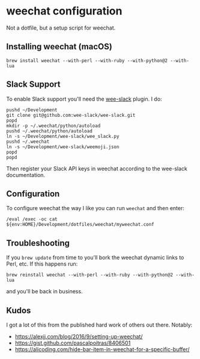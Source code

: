 # weechat configuration

Not a dotfile, but a setup script for weechat.

## Installing weechat (macOS)

    brew install weechat --with-perl --with-ruby --with-python@2 --with-lua

## Slack Support

To enable Slack support you'll need the [wee-slack](https://github.com/wee-slack/wee-slack) plugin. I do:


    pushd ~/Development
    git clone git@github.com:wee-slack/wee-slack.git
    popd
    mkdir -p ~/.weechat/python/autoload
    pushd ~/.weechat/python/autoload
    ln -s ~/Development/wee-slack/wee_slack.py
    pushd ~/.weechat
    ln -s ~/Development/wee-slack/weemoji.json
    popd
    popd

Then register your Slack API keys in weechat according to the wee-slack documentation.

## Configuration

To configure weechat the way I like you can run `weechat` and then enter:

    /eval /exec -oc cat ${env:HOME}/Development/dotfiles/weechat/myweechat.conf

## Troubleshooting

If you `brew update` from time to you'll bork the weechat dynamic links to Perl, etc. If this happens run:

    brew reinstall weechat --with-perl --with-ruby --with-python@2 --with-lua

and you'll be back in business.

## Kudos

I got a lot of this from the published hard work of others out there. Notably:

* https://alexjj.com/blog/2016/9/setting-up-weechat/
* https://gist.github.com/pascalpoitras/8406501
* https://alicoding.com/hide-bar-item-in-weechat-for-a-specific-buffer/
